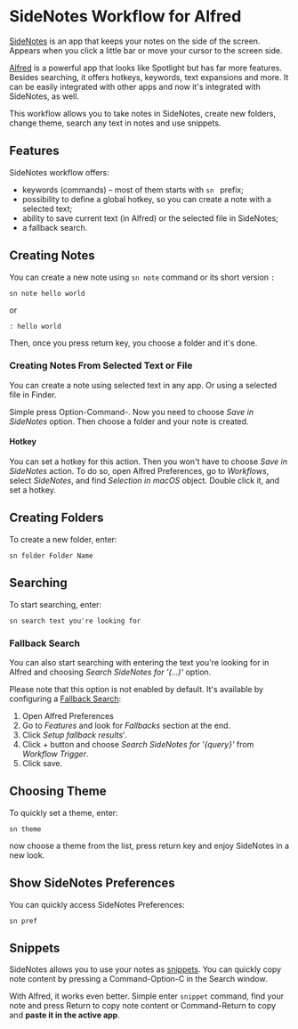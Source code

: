 # SideNotes Workflow for Alfred

[SideNotes](https://www.apptorium.com/sidenotes) is an app that keeps your notes on the side of the screen. Appears when you click a little bar or move your cursor to the screen side. 

[Alfred](https://www.alfredapp.com) is a powerful app that looks like Spotlight but
has far more features. Besides searching, it offers hotkeys, keywords, text expansions and more.
It can be easily integrated with other apps and now it's integrated with SideNotes, as well.

This workflow allows you to take notes in SideNotes, create new folders, change theme, search any text in notes and use snippets.

## Features
SideNotes workflow offers:
* keywords (commands) – most of them starts with `sn ` prefix;
* possibility to define a global hotkey, so you can create a note with a selected text;
* ability to save current text (in Alfred) or the selected file in SideNotes;
* a fallback search.

## Creating Notes
You can create a new note using `sn note` command or its short version `:`
```
sn note hello world
```
or
```
: hello world
```

Then, once you press return key, you choose a folder and it's done.

### Creating Notes From Selected Text or File
You can create a note using selected text in any app. Or using a selected
file in Finder.

Simple press Option-Command-\. Now you need to choose *Save in SideNotes*
option. Then choose a folder and your note is created.

#### Hotkey
You can set a hotkey for this action. Then you won't have to choose *Save in SideNotes*
action. To do so, open Alfred Preferences, go to *Workflows*, select *SideNotes*,
and find *Selection in macOS* object. Double click it, and set a hotkey.

## Creating Folders
To create a new folder, enter:
```
sn folder Folder Name
```

## Searching
To start searching, enter:
```
sn search text you're looking for
```

### Fallback Search
You can also start searching with entering the
text you're looking for in Alfred and choosing *Search SideNotes for '(...)'* option.

Please note that this option is not enabled by default. It's available by
configuring a [Fallback Search](https://www.alfredapp.com/help/features/default-results/fallback-searches/):
1. Open Alfred Preferences
2. Go to *Features* and look for *Fallbacks* section at the end.
3. Click *Setup fallback results*'.
4. Click + button and choose *Search SideNotes for '{query}'* from *Workflow Trigger*.
5. Click save.

## Choosing Theme
To quickly set a theme, enter:
```
sn theme
```
now choose a theme from the list, press return key and enjoy SideNotes
in a new look.

## Show SideNotes Preferences
You can quickly access SideNotes Preferences:
```
sn pref
```

## Snippets
SideNotes allows you to use your notes as [snippets](https://www.apptorium.com/sidenotes/tips/how-to-use-text-snippets).
You can quickly copy note content by pressing a Command-Option-C in the Search window.

With Alfred, it works even better. Simple enter `snippet` command, find your
note and press Return to copy note content or Command-Return to copy and **paste it
in the active app**.
